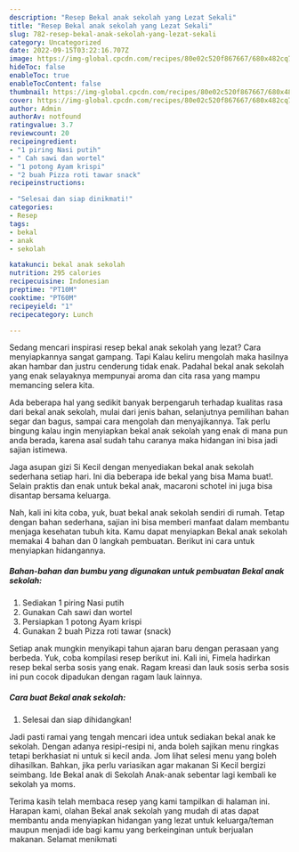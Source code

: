 ```yaml
---
description: "Resep Bekal anak sekolah yang Lezat Sekali"
title: "Resep Bekal anak sekolah yang Lezat Sekali"
slug: 782-resep-bekal-anak-sekolah-yang-lezat-sekali
category: Uncategorized
date: 2022-09-15T03:22:16.707Z
image: https://img-global.cpcdn.com/recipes/80e02c520f867667/680x482cq70/bekal-anak-sekolah-foto-resep-utama.jpg
hideToc: false
enableToc: true
enableTocContent: false
thumbnail: https://img-global.cpcdn.com/recipes/80e02c520f867667/680x482cq70/bekal-anak-sekolah-foto-resep-utama.jpg
cover: https://img-global.cpcdn.com/recipes/80e02c520f867667/680x482cq70/bekal-anak-sekolah-foto-resep-utama.jpg
author: Admin
authorAv: notfound
ratingvalue: 3.7
reviewcount: 20
recipeingredient:
- "1 piring Nasi putih"
- " Cah sawi dan wortel"
- "1 potong Ayam krispi"
- "2 buah Pizza roti tawar snack"
recipeinstructions:

- "Selesai dan siap dinikmati!"
categories:
- Resep
tags:
- bekal
- anak
- sekolah

katakunci: bekal anak sekolah 
nutrition: 295 calories
recipecuisine: Indonesian
preptime: "PT10M"
cooktime: "PT60M"
recipeyield: "1"
recipecategory: Lunch

---
```



Sedang mencari inspirasi resep bekal anak sekolah yang lezat? Cara menyiapkannya sangat gampang. Tapi Kalau keliru mengolah maka hasilnya akan hambar dan justru cenderung tidak enak. Padahal bekal anak sekolah yang enak selayaknya mempunyai aroma dan cita rasa yang mampu memancing selera kita.


Ada beberapa hal yang sedikit banyak berpengaruh terhadap kualitas rasa dari bekal anak sekolah, mulai dari jenis bahan, selanjutnya pemilihan bahan segar dan bagus, sampai cara mengolah dan menyajikannya. Tak perlu bingung kalau ingin menyiapkan bekal anak sekolah yang enak di mana pun anda berada, karena asal sudah tahu caranya maka hidangan ini bisa jadi sajian istimewa.

Jaga asupan gizi Si Kecil dengan menyediakan bekal anak sekolah sederhana setiap hari. Ini dia beberapa ide bekal yang bisa Mama buat!. Selain praktis dan enak untuk bekal anak, macaroni schotel ini juga bisa disantap bersama keluarga.


Nah, kali ini kita coba, yuk, buat bekal anak sekolah sendiri di rumah. Tetap dengan bahan sederhana, sajian ini bisa memberi manfaat dalam membantu menjaga kesehatan tubuh kita. Kamu dapat menyiapkan Bekal anak sekolah memakai 4 bahan dan 0 langkah pembuatan. Berikut ini cara untuk menyiapkan hidangannya.

<!--inarticleads1-->

##### Bahan-bahan dan bumbu yang digunakan untuk pembuatan Bekal anak sekolah:

1. Sediakan 1 piring Nasi putih
1. Gunakan  Cah sawi dan wortel
1. Persiapkan 1 potong Ayam krispi
1. Gunakan 2 buah Pizza roti tawar (snack)


Setiap anak mungkin menyikapi tahun ajaran baru dengan perasaan yang berbeda. Yuk, coba kompilasi resep berikut ini. Kali ini, Fimela hadirkan resep bekal serba sosis yang enak. Ragam kreasi dan lauk sosis serba sosis ini pun cocok dipadukan dengan ragam lauk lainnya. 

<!--inarticleads2-->

##### Cara buat Bekal anak sekolah:


1. Selesai dan siap dihidangkan!

Jadi pasti ramai yang tengah mencari idea untuk sediakan bekal anak ke sekolah. Dengan adanya resipi-resipi ni, anda boleh sajikan menu ringkas tetapi berkhasiat ni untuk si kecil anda. Jom lihat selesi menu yang boleh dihasilkan. Bahkan, jika perlu variasikan agar makanan Si Kecil bergizi seimbang. Ide Bekal anak di Sekolah Anak-anak sebentar lagi kembali ke sekolah ya moms. 

Terima kasih telah membaca resep yang kami tampilkan di halaman ini. Harapan kami, olahan Bekal anak sekolah yang mudah di atas dapat membantu anda menyiapkan hidangan yang lezat untuk keluarga/teman maupun menjadi ide bagi kamu yang berkeinginan untuk berjualan makanan. Selamat menikmati
